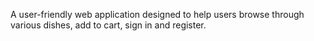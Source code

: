 A user-friendly web application designed to help users browse through various dishes, add to cart, sign in and register.
